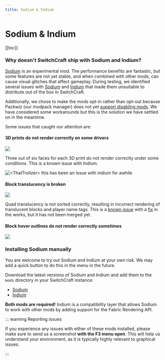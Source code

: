 ```yaml
---
title: Sodium & Indium
---
```


# Sodium & Indium

[[toc]]

### Why doesn't SwitchCraft ship with Sodium and Indium?

[Sodium](https://modrinth.com/mod/sodium/) is an experimental mod. The performance benefits are fantastic, but some 
features are not yet stable, and when combined with other mods, can cause visual glitches that affect gameplay. During 
testing, we identified several issues with [Sodium](https://modrinth.com/mod/sodium/) and 
[Indium](https://modrinth.com/mod/indium/) that made them unsuitable to distribute out of the box in SwitchCraft. 

Additionally, we chose to make the mods opt-in rather than opt-out because Packwiz (our modpack manager) does not yet
[support disabling mods](https://github.com/packwiz/packwiz-installer/issues/13). We have considered some workarounds
but this is the solution we have settled on in the meantime.

Some issues that caught our attention are:

#### 3D prints do not render correctly on some drivers

![](/img/sodium-3d-print-bug.png)

Three out of six faces for each 3D print do not render correctly under some conditions. This is a known issue with
Indium.

![\<ThatTrollzer\> this has been an issue with indium for awhile](/img/sodium-3d-print-bug-msg.png)

#### Block translucency is broken

![](https://user-images.githubusercontent.com/597053/142459663-9682c594-bcf0-477f-897f-582b9702aaa5.png)

Quad translucency is not sorted correctly, resulting in incorrect rendering of translucent blocks and player name tags.
This is a [known issue](https://github.com/CaffeineMC/sodium-fabric/issues/38) with a 
[fix](https://github.com/CaffeineMC/sodium-fabric/pull/963) in the works, but it has not been merged yet.

#### Block hover outlines do not render correctly sometimes

![](/img/sodium-block-outline-bug.png)

### Installing Sodium manually

You are welcome to try out Sodium and Indium at your own risk. We may add a quick button to do this in the menu in the
future.

Download the latest versions of Sodium and Indium and add them to the `mods` directory in your SwitchCraft instance:
- [Sodium](https://modrinth.com/mod/sodium/versions)
- [Indium](https://modrinth.com/mod/indium/versions)

**Both mods are required!** Indium is a compatibility layer that allows Sodium to work with other mods by adding support
for the Fabric Rendering API.

::: warning Reporting issues

If you experience any issues with either of these mods installed, please make sure to send us a screenshot **with the
F3 menu open**. This will help us understand your environment, as it is typically highly relevant to graphical issues.

:::
